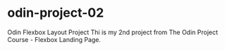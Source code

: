 # odin-project-02
Odin Flexbox Layout Project
Thi is my 2nd project from The Odin Project Course - Flexbox Landing Page.
